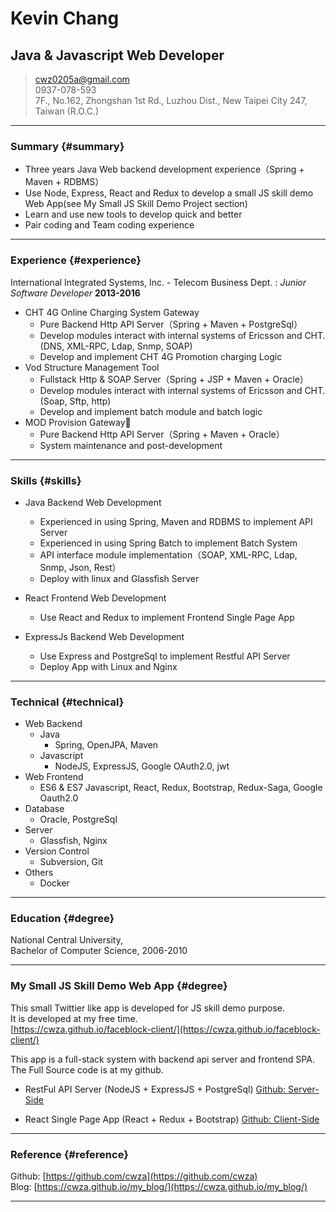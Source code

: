 # Kevin Chang
## Java & Javascript Web Developer
> [cwz0205a@gmail.com](mailto:cwz0205a@gmail.com)  
> 0937-078-593  
> 7F., No.162, Zhongshan 1st Rd., Luzhou Dist., New Taipei City 247, Taiwan (R.O.C.)  

------

### Summary {#summary}

* Three years Java Web backend development experience（Spring + Maven + RDBMS）
* Use Node, Express, React and Redux to develop a small JS skill demo Web App(see My Small JS Skill Demo Project section)
* Learn and use new tools to develop quick and better
* Pair coding and Team coding experience

------

### Experience {#experience}

International Integrated Systems, Inc. - Telecom Business Dept.
: *Junior Software Developer*
  __2013-2016__  

* CHT 4G Online Charging System Gateway
    + Pure Backend Http API Server（Spring + Maven + PostgreSql）
    + Develop modules interact with internal systems of Ericsson and CHT. (DNS, XML-RPC, Ldap, Snmp, SOAP)
    + Develop and implement CHT 4G Promotion charging Logic
* Vod Structure Management Tool
    + Fullstack Http & SOAP Server（Spring + JSP + Maven + Oracle）
    + Develop modules interact with internal systems of Ericsson and CHT. (Soap, Sftp, http)
    + Develop and implement batch module and batch logic
* MOD Provision Gateway
    + Pure Backend Http API Server（Spring + Maven + Oracle）
    + System maintenance and post-development

------

### Skills {#skills}

* Java Backend Web Development
    + Experienced in using Spring, Maven and RDBMS to implement API Server
    + Experienced in using Spring Batch to implement Batch System
    + API interface module implementation（SOAP, XML-RPC, Ldap, Snmp, Json, Rest）
    + Deploy with linux and Glassfish Server

* React Frontend Web Development
    + Use React and Redux to implement Frontend Single Page App

* ExpressJs Backend Web Development
    + Use Express and PostgreSql to implement Restful API Server
    + Deploy App with Linux and Nginx

-------

### Technical {#technical}

* Web Backend
    + Java
        - Spring, OpenJPA, Maven
    + Javascript
        - NodeJS, ExpressJS, Google OAuth2.0, jwt
* Web Frontend
    + ES6 & ES7 Javascript, React, Redux, Bootstrap, Redux-Saga, Google Oauth2.0
* Database
    + Oracle, PostgreSql
* Server
    + Glassfish, Nginx
* Version Control
    + Subversion, Git
* Others
    + Docker

------

### Education {#degree}
National Central University,  
Bachelor of Computer Science, 2006-2010

------

### My Small JS Skill Demo Web App {#degree}

This small Twittier like app is developed for JS skill demo purpose.  
It is developed at my free time.  
[https://cwza.github.io/faceblock-client/](https://cwza.github.io/faceblock-client/)

This app is a full-stack system with backend api server and frontend SPA.  
The Full Source code is at my github.

* RestFul API Server (NodeJS + ExpressJS + PostgreSql)
  [Github: Server-Side](https://github.com/cwza/faceblock-server)

* React Single Page App (React + Redux + Bootstrap)
  [Github: Client-Side](https://github.com/cwza/faceblock-client)

------

### Reference {#reference}

Github: [https://github.com/cwza](https://github.com/cwza)  
Blog: [https://cwza.github.io/my_blog/](https://cwza.github.io/my_blog/)

------
